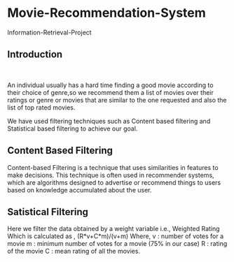 # Movie-Recommendation-System

Information-Retrieval-Project

<h2><strong>Introduction</strong></h2><br>
<p>An individual usually has a hard time finding a good movie according to their choice of genre,so we recommend them a list of movies over their ratings or genre or movies that are similar to the one requested and also the list of top rated movies.</p>
<p>We have used filtering techniques such as Content based filtering and Statistical based filtering to achieve our goal.</p>
<h2>Content Based Filtering</h2>
<p>Content-based Filtering is a technique that uses similarities in features to make decisions. This technique is often used in recommender systems, which are algorithms designed to advertise or recommend things to users based on knowledge accumulated about the user.</p>
<h2>Satistical Filtering</h2>
<p>Here we filter the data obtained by a weight variable i.e., Weighted Rating Which is calculated as ,
			(R*v+C*m)/(v+m)
Where,
v : number of votes for a movie 
m : minimum number of votes for a movie (75% in our case)
R : rating of the movie
C : mean rating of all the movies.
  </p>

